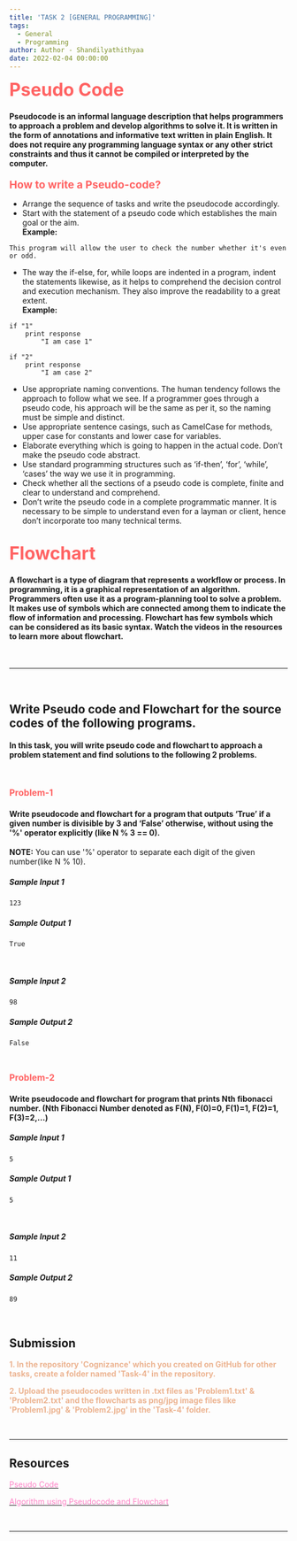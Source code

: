 ```yaml
---
title: 'TASK 2 [GENERAL PROGRAMMING]'
tags:
  - General
  - Programming
author: Author - Shandilyathithyaa
date: 2022-02-04 00:00:00
---
```




<b><span style="color: #FF6363; font-size: 2rem;">Pseudo Code</style></b>

#### Pseudocode is an informal language description that helps programmers to approach a problem and develop algorithms to solve it. It is written in the form of annotations and informative text written in plain English. It does not require any programming language syntax or any other strict constraints and thus it cannot be compiled or interpreted by the computer.

<b><span style="color: #FF6363; font-size: 1.2rem;">How to write a Pseudo-code?</style></b>

* Arrange the sequence of tasks and write the pseudocode accordingly. 
* Start with the statement of a pseudo code which establishes the main goal or the aim.<br>
__Example:__ 
```
This program will allow the user to check the number whether it's even or odd.
```

* The way the if-else, for, while loops are indented in a program, indent the statements likewise, as it helps to comprehend the decision control and execution mechanism. They also improve the readability to a great extent.<br>
__Example:__
```
if "1"
    print response
        "I am case 1"

if "2"
    print response
        "I am case 2"
```
* Use appropriate naming conventions. The human tendency follows the approach to follow what we see. If a programmer goes through a pseudo code, his approach will be the same as per it, so the naming must be simple and distinct.<br>
* Use appropriate sentence casings, such as CamelCase for methods, upper case for constants and lower case for variables.<br>
* Elaborate everything which is going to happen in the actual code. Don’t make the pseudo code abstract.<br>
* Use standard programming structures such as ‘if-then’, ‘for’, ‘while’, ‘cases’ the way we use it in programming.<br>
* Check whether all the sections of a pseudo code is complete, finite and clear to understand and comprehend.<br>
* Don’t write the pseudo code in a complete programmatic manner. It is necessary to be simple to understand even for a layman or client, hence don’t incorporate too many technical terms.<br>

<br>
<b><span style="color: #FF6363; font-size: 2rem;">Flowchart</style></b>

#### A flowchart is a type of diagram that represents a workflow or process. In programming, it is a graphical representation of an algorithm. Programmers often use it as a program-planning tool to solve a problem. It makes use of symbols which are connected among them to indicate the flow of information and processing. Flowchart has few symbols which can be considered as its basic syntax. Watch the videos in the resources to learn more about flowchart.
<br>
<hr>
<br>

## Write Pseudo code and Flowchart for the source codes of the following programs. 


#### In this task, you will write pseudo code and flowchart to approach a problem statement and find solutions to the following 2 problems.
<br>

__<span style="color: #FF6363; font-size: 1rem;">Problem-1</span>__

#### Write pseudocode and flowchart for a program that outputs ‘True’ if a given number is divisible by 3 and ‘False’ otherwise, without using the '%' operator explicitly (like N % 3 == 0).
__NOTE:__ You can use '%' operator to separate each digit of the given number(like N % 10).
##### Sample Input 1
```
123
```
##### Sample Output 1
```
True
```
<br>

##### Sample Input 2
```
98
```

##### Sample Output 2
```
False
```
<br>

__<span style="color: #FF6363; font-size: 1rem;">Problem-2</span>__

#### Write pseudocode and flowchart for program that prints Nth fibonacci number. (Nth Fibonacci Number denoted as F(N), F(0)=0, F(1)=1, F(2)=1, F(3)=2,...)
##### Sample Input 1
```
5
```
##### Sample Output 1
```
5
```
<br>

##### Sample Input 2
```
11
```
##### Sample Output 2
```
89
```
<br>

## Submission
<span style="color: #ECB390; font-weight: bold;">1. In the repository  'Cognizance' which you created on GitHub for other tasks, create a folder named 'Task-4' in the repository.</span> <br> 
 
<span style="color: #ECB390; font-weight: bold;">2. Upload the pseudocodes written in .txt files as 'Problem1.txt' & 'Problem2.txt' and the flowcharts as png/jpg image files like 'Problem1.jpg' & 'Problem2.jpg' in the 'Task-4' folder.</span>

<br>
<hr>

## Resources

[<span style="color: #FE83C6">Pseudo Code</span>](https://www.youtube.com/watch?v=preyTbKXDoQ)
<br>

[<span style="color: #FE83C6">Algorithm using Pseudocode and Flowchart</span>](https://www.youtube.com/watch?v=vOEN65nm4YU)

<br>

<hr>